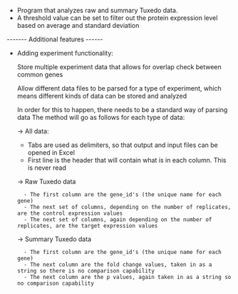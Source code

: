 - Program that analyzes raw and summary Tuxedo data.
- A threshold value can be set to filter out the protein expression level based on average 
and standard deviation

------- Additional features ------

- Adding experiment functionality:
    
    Store multiple experiment data that allows for overlap check between common genes

    Allow different data files to be parsed for a type of experiment, 
    which means different kinds of data can be stored and analyzed

    In order for this to happen, there needs to be a standard way of parsing data
    The method will go as follows for each type of data:
    
    -> All data:

    - Tabs are used as delimiters, so that output and input files can be opened in Excel
    - First line is the header that will contain what is in each column. This is never read

    -> Raw Tuxedo data
        
        - The first column are the gene_id's (the unique name for each gene)
        - The next set of columns, depending on the number of replicates, are the control expression values
        - The next set of columns, again depending on the number of replicates, are the target expression values

    -> Summary Tuxedo data

        - The first column are the gene_id's (the unique name for each gene)
        - The next column are the fold change values, taken in as a string so there is no comparison capability
        - The next column are the p values, again taken in as a string so no comparison capability
